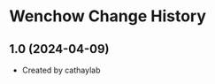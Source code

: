 Wenchow Change History
====================

1.0 (2024-04-09)
----------------
* Created by cathaylab
